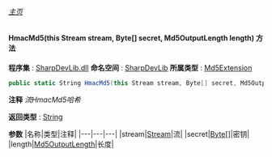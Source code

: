 ###### [主页](./Index.md "主页")
#### HmacMd5(this Stream stream, Byte[] secret, Md5OutputLength length) 方法
**程序集** : [SharpDevLib.dll](./SharpDevLib.assembly.md "SharpDevLib.dll")
**命名空间** : [SharpDevLib](./SharpDevLib.namespace.md "SharpDevLib")
**所属类型** : [Md5Extension](./SharpDevLib.Md5Extension.md "Md5Extension")
``` csharp
public static String HmacMd5(this Stream stream, Byte[] secret, Md5OutputLength length)
```
**注释**
*流HmacMd5哈希*

**返回类型** : [String](https://learn.microsoft.com/en-us/dotnet/api/system.string "String")

**参数**
|名称|类型|注释|
|---|---|---|
|stream|[Stream](https://learn.microsoft.com/en-us/dotnet/api/system.io.stream "Stream")|流|
|secret|[Byte\[\]](https://learn.microsoft.com/en-us/dotnet/api/system.byte[] "Byte\[\]")|密钥|
|length|[Md5OutputLength](./SharpDevLib.Md5OutputLength.md "Md5OutputLength")|长度|

